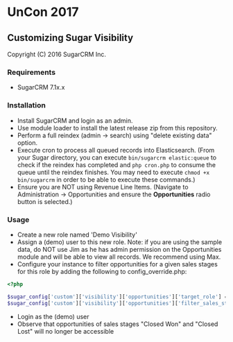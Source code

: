 # UnCon 2017

## Customizing Sugar Visibility

Copyright (C) 2016 SugarCRM Inc.


### Requirements
- SugarCRM 7.1x.x

### Installation
- Install SugarCRM and login as an admin.
- Use module loader to install the latest release zip from this repository.
- Perform a full reindex (admin -> search) using "delete existing data" option. 
- Execute cron to process all queued records into Elasticsearch. (From your Sugar directory, you can execute 
`bin/sugarcrm elastic:queue` to check if the reindex has completed and `php cron.php` to consume the queue until the 
reindex finishes. You may need to execute `chmod +x bin/sugarcrm` in order to be able to execute these commands.)
- Ensure you are NOT using Revenue Line Items. (Navigate to Administration -> Opportunities and ensure
the **Opportunities** radio button is selected.)

### Usage
- Create a new role named 'Demo Visibility'
- Assign a (demo) user to this new role.  Note: if you are using the sample data, do NOT use Jim as he has admin 
permission on the Opportunities module and will be able to view all records.  We recommend using Max.
- Configure your instance to filter opportunities for a given sales stages for this role by adding the following to 
config_override.php:
```php
<?php

$sugar_config['custom']['visibility']['opportunities']['target_role'] = 'Demo Visibility';
$sugar_config['custom']['visibility']['opportunities']['filter_sales_stages'] = array('Closed Won', 'Closed Lost');
```
- Login as the (demo) user
- Observe that opportunities of sales stages "Closed Won" and "Closed Lost" will no longer be accessible

